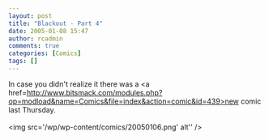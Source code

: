 ```yaml
---
layout: post
title: "Blackout - Part 4"
date: 2005-01-08 15:47
author: rcadmin
comments: true
categories: [Comics]
tags: []
---
```

In case you didn't realize it there was a <a href=http://www.bitsmack.com/modules.php?op=modload&name=Comics&file=index&action=comic&id=439>new comic last Thursday.</a><br /><br /><!--more--><img src='/wp/wp-content/comics/20050106.png' alt'' />
